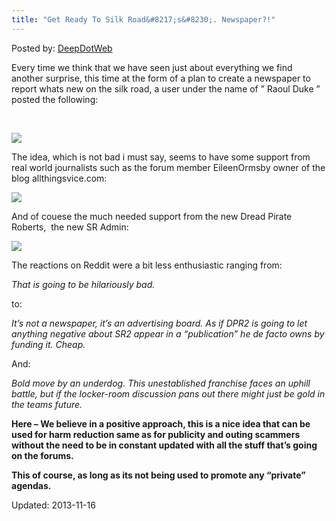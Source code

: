 ```yaml
---
title: "Get Ready To Silk Road&#8217;s&#8230;. Newspaper?!"
---
```


<span>Posted by: <a href="/author/admin/" title="">DeepDotWeb </a></span>

<p>Every time we think that we have seen just about everything we find another surprise, this time at the form of a plan to create a newspaper to report whats new on the silk road, a user under the name of &#8221; Raoul Duke &#8221; posted the following:</p>
<p>&nbsp;</p>

<img src="https://info-gir.github.io/deepdotweb/imgs/2013/11/newspaper.jpg" />

<p>The idea, which is not bad i must say, seems to have some support from real world journalists such as the forum member EileenOrmsby owner of the blog allthingsvice.com:</p>

<img src="https://info-gir.github.io/deepdotweb/imgs/2013/11/oz.jpg" />

<p>And of couese the much needed support from the new Dread Pirate Roberts,  the new SR Admin:</p>

<img src="https://info-gir.github.io/deepdotweb/imgs/2013/11/dpr.jpg" />

<p>The reactions on Reddit were a bit less enthusiastic ranging from:</p>
<p><em>That is going to be hilariously bad.</em></p>
<p>to:</p>
<div>
<div>
<p><em>It&#8217;s not a newspaper, it&#8217;s an advertising board. As if DPR2 is going to let anything negative about SR2 appear in a &#8220;publication&#8221; he de facto owns by funding it. Cheap.</em></p>
<p>And:</p>
<div>
<div>
<p><em>Bold move by an underdog. This unestablished franchise faces an uphill battle, but if the locker-room discussion pans out there might just be gold in the teams future.</em></p>
<p><strong>Here &#8211; We believe in a positive approach, this is a nice idea that can be used for harm reduction same as for publicity and outing scammers without the need to be in constant updated with all the stuff that&#8217;s going on the forums.</strong></p>
<p><strong>This of course, as long as its not being used to promote any &#8220;private&#8221; agendas.</strong></p>
</div>

Updated: 2013-11-16
